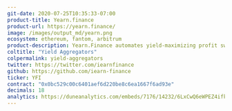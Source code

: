 ```yaml
---
git-date: 2020-07-25T10:35:33-07:00
product-title: Yearn.finance
product-url: https://yearn.finance/
image: /images/output_md/yearn.png
ecosystem: ethereum, fantom, arbitrum
product-description: Yearn.Finance automates yield-maximizing profit switching opportunities for liquidity providers and yield farmers.
coltitle: "Yield Aggregators"
colpermalink: yield-aggregators
twitter: https://twitter.com/iearnfinance
github: https://github.com/iearn-finance
ticker: YFI
contract: "0x0bc529c00c6401aef6d220be8c6ea1667f6ad93e"
decimals: 18
analytics: https://duneanalytics.com/embeds/7176/14232/6LxCwQ6eWPEZ4ifkWEPLwpdNH2OWWecra7hbB5iM
---
```

